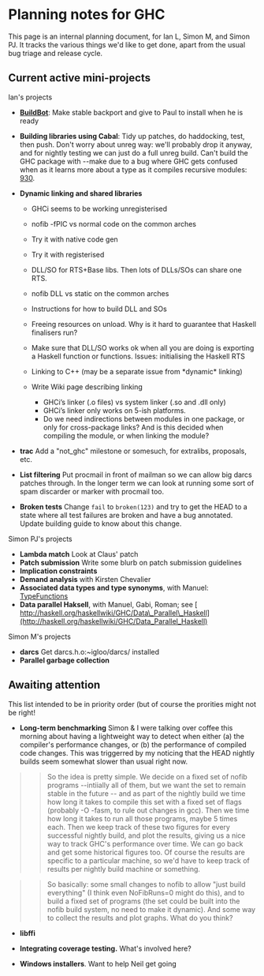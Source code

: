 # Planning notes for GHC



This page is an internal planning document, for Ian L, Simon M, and Simon PJ. It tracks the various things we'd like to get done, apart from the usual bug triage and release cycle.


## Current active mini-projects



Ian's projects


- **[BuildBot](build-bot)**: Make stable backport and give to Paul to install when he is ready

- **Building libraries using Cabal**: Tidy up patches, do haddocking, test, then push.
  Don't worry about unreg way: we'll probably drop it anyway, and for nightly testing we
  can just do a full unreg build. Can't build the GHC package with --make due to
  a bug where GHC gets confused when as it learns more about a type as it compiles
  recursive modules: [930](https://gitlab.staging.haskell.org/ghc/ghc/issues/930).

- **Dynamic linking and shared libraries**

  - GHCi seems to be working unregisterised
  - nofib -fPIC vs normal code on the common arches
  - Try it with native code gen 
  - Try it with registerised
  - DLL/SO for RTS+Base libs.  Then lots of DLLs/SOs can share one RTS.
  - nofib DLL vs static on the common arches
  - Instructions for how to build DLL and SOs
  - Freeing resources on unload.  Why is it hard to guarantee that Haskell finalisers run?
  - Make sure that DLL/SO works ok when all you are doing is exporting a Haskell function or functions.  Issues: initialising the Haskell RTS
  - Linking to C++ (may be a separate issue from \*dynamic\* linking)
  - Write Wiki page describing linking

    - GHCi’s linker (.o files) vs system linker (.so and .dll only)
    - GHCi’s linker only works on 5-ish platforms.  
    - Do we need indirections between modules in one package, or only for cross-package links?  And is this decided when compiling the module, or when linking the module?

- **trac** Add a "not\_ghc" milestone or somesuch, for extralibs, proposals, etc.

- **List filtering**
  Put procmail in front of mailman so we can allow big darcs patches through.
  In the longer term we can look at running some sort of spam discarder or marker with procmail too.

- **Broken tests**
  Change `fail` to `broken(123)` and try to get the HEAD to a state where all
  test failures are broken and have a bug annotated. Update building guide
  to know about this change.


Simon PJ's projects


- **Lambda match** Look at Claus' patch
- **Patch submission** Write some blurb on patch submission guidelines
- **Implication constraints**
- **Demand analysis** with Kirsten Chevalier
- **Associated data types and type synonyms**, with Manuel: [TypeFunctions](type-functions)
- **Data parallel Haksell**, with Manuel, Gabi, Roman; see [
  http://haskell.org/haskellwiki/GHC/Data\_Parallel\_Haskell](http://haskell.org/haskellwiki/GHC/Data_Parallel_Haskell)


Simon M's projects


- **darcs** Get darcs.h.o:\~igloo/darcs/ installed
- **Parallel garbage collection**

## Awaiting attention



This list intended to be in priority order (but of course the prorities might not be right!


- **Long-term benchmarking**  Simon & I were talking over coffee this morning about having a lightweight way to detect when either (a) the compiler's performance changes, or (b) the performance of compiled code changes.  This was triggerred by my noticing that the HEAD nightly builds seem somewhat slower than usual right now.

>
> >
> >
> > So the idea is pretty simple.  We decide on a fixed set of nofib programs --intiially all of them, but we want the set to remain stable in the future -- and as part of the nightly build we time how long it takes to compile this set with a fixed set of flags (probably -O -fasm, to rule out changes in gcc).  Then we time how long it takes to run all those programs, maybe 5 times each.  Then we keep track of these two figures for every successful nightly build, and plot the results, giving us a nice way to track GHC's performance over time.  We can go back and get some historical figures too.  Of course the results are specific to a particular machine, so we'd have to keep track of results per nightly build machine or something.
> >
> >
>

>
> >
> >
> > So basically: some small changes to nofib to allow "just build everything" (I think even NoFibRuns=0 might do this), and to build a fixed set of programs (the set could be built into the nofib build system, no need to make it dynamic).  And some way to collect the results and plot graphs.  What do you think?
> >
> >
>

- **libffi**

- **Integrating coverage testing.**  What's involved here?

- **Windows installers**. Want to help Neil get going
